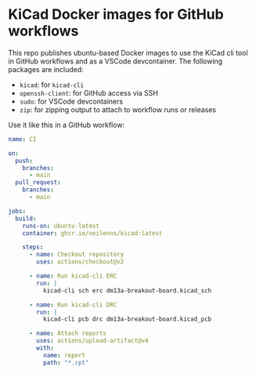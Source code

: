 # KiCad Docker images for GitHub workflows

This repo publishes ubuntu-based Docker images to use the KiCad cli tool in GitHub workflows and as a VSCode devcontainer. The following packages are included:

- `kicad`: for `kicad-cli`
- `openssh-client`: for GitHub access via SSH
- `sudo`: for VSCode devcontainers
- `zip`: for zipping output to attach to workflow runs or releases  

Use it like this in a GitHub workflow:

```yaml
name: CI

on:
  push:
    branches:
      - main
  pull_request:
    branches:
      - main

jobs:
  build:
    runs-on: ubuntu-latest
    container: ghcr.io/neilenns/kicad:latest

    steps:
      - name: Checkout repository
        uses: actions/checkout@v2

      - name: Run kicad-cli ERC
        run: |
          kicad-cli sch erc dm13a-breakout-board.kicad_sch

      - name: Run kicad-cli DRC
        run: |
          kicad-cli pcb drc dm13a-breakout-board.kicad_pcb

      - name: Attach reports
        uses: actions/upload-artifact@v4
        with:
          name: report
          path: "*.rpt"
```
